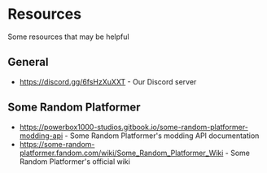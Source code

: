 # Resources
Some resources that may be helpful

## General
- https://discord.gg/6fsHzXuXXT - Our Discord server

## Some Random Platformer
- https://powerbox1000-studios.gitbook.io/some-random-platformer-modding-api - Some Random Platformer's modding API documentation
- https://some-random-platformer.fandom.com/wiki/Some_Random_Platformer_Wiki - Some Random Platformer's official wiki
